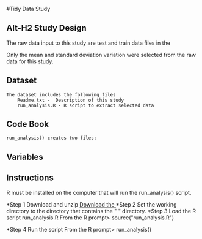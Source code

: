 #Tidy Data Study 

## Alt-H2 Study Design
The raw data input to this study are test and train data files in the 

Only the mean and standard deviation variation were selected from the raw data for this study.


## Dataset
	The dataset includes the following files
		Readme.txt -  Description of this study
		run_analysis.R - R script to extract selected data
		
		

## Code Book
	run_analysis() creates two files:
	

 


## Variables


## Instructions

R must be installed on the computer that will run the run_analysis() script.

*Step 1	   Download and unzip
		[Download the ](https://www.google.com)
*Step 2    Set the working directory to the directory that contains the "   " directory.
*Step 3    Load the R script run_analysis.R
		From the R prompt>  source("run_analysis.R")

*Step 4    Run the script
		From the R prompt> run_analysis()
